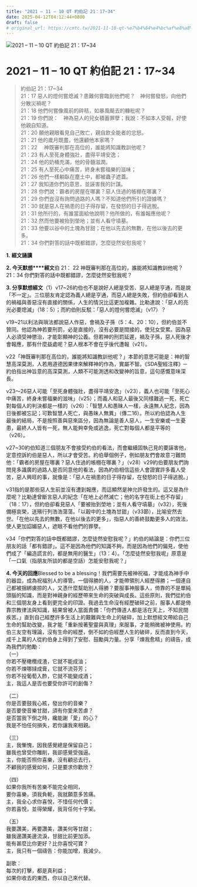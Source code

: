 ```yaml
---
title: "2021 – 11 – 10 QT 約伯記 21：17~34"
date: 2025-04-12T04:12:44+0800
draft: false
# original_url: https://cmtc.tw/2021-11-10-qt-%e7%b4%84%e4%bc%af%e8%a8%98-21%ef%bc%9a1734
---
```


![2021 – 11 – 10 QT 約伯記 21：17~34](/images/qt.jpg   "2021 – 11 – 10 QT 約伯記 21：17~34")

# 2021 – 11 – 10 QT 約伯記 21：17~34

> 約伯記 21：17~34  
> 21：17 惡人的燈何嘗熄滅？患難何嘗臨到他們呢？　神何嘗發怒，向他們分散災禍呢？  
> 21：18 他們何嘗像風前的碎秸，如暴風颳去的糠秕呢？  
> 21：19 你們說：　神為惡人的兒女積蓄罪孽；我說：不如本人受報，好使他親自知道。  
> 21：20 願他親眼看見自己敗亡，親自飲全能者的忿怒。  
> 21：21 他的歲月既盡，他還顧他本家嗎？  
> 21：22 　神既審判那在高位的，誰能將知識教訓他呢？  
> 21：23 有人至死身體強壯，盡得平靖安逸；  
> 21：24 他的奶桶充滿，他的骨髓滋潤。  
> 21：25 有人至死心中痛苦，終身未嘗福樂的滋味；  
> 21：26 他們一樣躺臥在塵土中，都被蟲子遮蓋。  
> 21：27 我知道你們的意思，並誣害我的計謀。  
> 21：28 你們說：霸者的房屋在哪裏？惡人住過的帳棚在哪裏？  
> 21：29 你們豈沒有詢問過路的人嗎？不知道他們所引的證據嗎？  
> 21：30 就是惡人在禍患的日子得存留，在發怒的日子得逃脫。  
> 21：31 他所行的，有誰當面給他說明？他所做的，有誰報應他呢？  
> 21：32 然而他要被抬到塋地；並有人看守墳墓。  
> 21：33 他要以谷中的土塊為甘甜；在他以先去的無數，在他以後去的更多。  
> 21：34 你們對答的話中既都錯謬，怎麼徒然安慰我呢？

**1.** **經文誦讀**

**2. 今天默想****經文**伯 21： 22 神既審判那在高位的，誰能將知識教訓他呢？  
21：34 你們對答的話中既都錯謬，怎麼徒然安慰我呢？

**3. 分享默想經文**（1）v17~26約伯也不是說好人總是受苦、惡人總是亨通，而是說「不一定」。三位朋友肯定認為義人總是亨通，而惡人總是失敗，但約伯卻看到人的禍福與善惡沒有直接的關係，人生的情況比這更加複雜。比勒達說：「惡人的亮光必要熄滅」（18：5）；而約伯則反駁：「惡人的燈何嘗熄滅」（v17）？

v19~21以利法與瑣法都說惡人作惡，會禍及子孫（5：4、20：10），但約伯並不贊同。他認為神若要刑罰，必是直接的，沒有必要是間接的，使兒女受累。因為惡人必須受神懲治，才能彰顯神的公義。但若神的刑罰延遲，禍及子孫，惡人死後才會報應，那有什麼益處呢？惡人根本不會在乎後代遭報（v21）。

v22「神既審判那在高位的，誰能將知識教訓他呢？」本節的意思可能是：神的智慧高深莫測，人若用道德因果律來解釋神的作為，實屬不智。《SDA聖經注釋》─約伯指出神旨意的高深莫測，人類不可能測透和改變神的旨意，這句感慨意味深長。

v23～26惡人可能「至死身體強壯，盡得平靖安逸」（v23），義人也可能「至死心中痛苦，終身未嘗福樂的滋味」（v25）；而義人和惡人最後又同樣難逃一死，死亡對每個人的判決都是一樣的（v26）：「智慧人和愚昧人一樣，永遠無人紀念，因為日後都被忘記；可歎智慧人死亡，與愚昧人無異」（傳二16）。所以約伯認為人生最後的結局，不是按照善與惡來區分，因為無論是善人惡人，一生安樂或一生憂患，最終人人皆有一死，無人能夠幸免或逃逸，死亡對每個人都是平等的（v26）。

v27~30約伯知道三個朋友不會接受約伯的看法，而會繼續固執己見的要誣害他，定意控訴約伯是惡人，所以才會受苦。約伯舉個例子，例如朋友們會故意刁難問他：「霸者的房屋在哪裏？惡人住過的帳棚在哪裏？」（v28）v29約伯要朋友們詢問見多識廣的過路人是否同意他的看法，因為約伯相信這些人會證實許多義人受苦，惡人興旺的事，就像是：「惡人在禍患的日子得存留，在發怒的日子得逃脫。」

v31指的是那些惡人生前並沒有遭到報應，而這顯然是神允許發生的。這又是為什麼呢？比勒達曾斷言惡人的紀念「在地上必然滅亡；他的名字在街上也不存留」（18：17），但約伯卻看見惡人「要被抬到塋地；並有人看守墳墓」（v32），死後備極哀榮，送殯行列浩浩蕩蕩。「以穀中的土塊為甘甜」（v33節），比喻安然去世。「在他以先去的無數，在他以後去的更多」，指惡人的善終鼓勵更多人的效法，使人更加諂媚惡人，遮眼不看他們的罪孽。

v34「你們對答的話中既都錯謬，怎麼徒然安慰我呢？」約伯的結論是：你們三位朋友的話「都有錯謬」。這不是因為他們的知識不夠，而是因為他們的偏見，使他們成了「編造謊言的，都是無用的醫生」（13：4）。「怎麼徒然安慰我呢」原意是「一口氣（指朋友所談的都是空話）怎能安慰我呢？」

**4. 今天的回應**Blessed to be a blessing！我們需要先被神祝福，才能成為神手中的器皿，成為祝福別人的導管。一個得勝的人，才能帶領別人經歷得勝；一個連自己都被捆綁虜掠的人，又憑什麼幫助別人得勝？要服事神服事人，倚靠的不是單純頭腦的知識，而是對神親身的經歷帶來生命的突破與成長。這些原則，我們從約伯和三個朋友身上看到更完全的印證。我過去生命沒有經歷破碎之前，服事人都是倚靠宗教律法與知識，結果曾被人當面責備：「你們傳道人都是活在天上，不知民間疾苦。」直到自己經歷許多生活上的艱難與生命上的破碎，加上默想經文帶給自己生命的幫助改變，我才能「重新按著聖靈與真理」來服事，才能稍微被神使用。約伯三友空有理論，沒有生命的經歷，倒不如約伯經歷人生的破碎，反而直到今天，成千上萬的人從約伯身上得到了安慰、鼓勵與力量。分享「煉我愈精」的禱告，成為我們的勉勵：  
（一）  
你若不壓橄欖成渣，它就不能成油；  
你若不煉哪撻成膏，它就不流芬芳；  
你若不投葡萄入酢，它就不能變成酒；  
主，我這人是否也要受你許可的創傷？

（二）  
你是否要鼓我心絃，發出你的音樂？  
是否要使音樂甘甜，須有你愛來苦虐？  
是否當我下倒之時，纔能謝「愛」的心？  
我是不怕任何損失，若你讓我來相親。

（三）  
主，我慚愧，因我感覺總是保留自己；  
雖我也曾受你雕削，我卻感覺受強逼。  
主，你能否照你喜樂，沒有顧忌去行，  
不顧我的感覺如何，只是要求你歡欣？

（四）  
如果你我所有苦樂不能完全相同，  
要你喜樂，須我負軛，我就願意多苦痛。  
主，我全心求你喜悅，不惜任何代價；  
你若喜悅，並得榮耀，我背任何十字架。

（五）  
我要讚美，再要讚美，讚美何等甘甜；  
雖我邊讚美邊流淚，甘甜比前更加添。  
能有甚麼比你更好？比你喜悅可寶？  
主，我只有一個禱告：你能加增，我減少。

副歌：  
每次的打擊，都是真利益；  
如果你收去的東西，你以自己來代替。